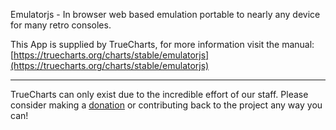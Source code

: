 Emulatorjs - In browser web based emulation portable to nearly any device for many retro consoles.

This App is supplied by TrueCharts, for more information visit the manual: [https://truecharts.org/charts/stable/emulatorjs](https://truecharts.org/charts/stable/emulatorjs)

---

TrueCharts can only exist due to the incredible effort of our staff.
Please consider making a [donation](https://truecharts.org/about/sponsor) or contributing back to the project any way you can!
